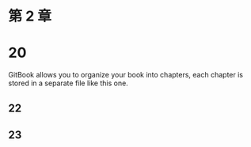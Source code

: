 # 第 2 章
# 20
GitBook allows you to organize your book into chapters, each chapter is stored in a separate file like this one.

## 22



## 23

